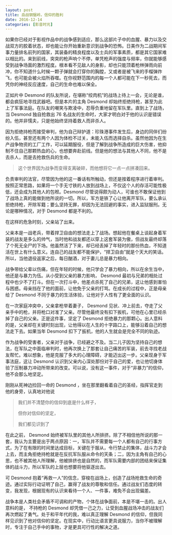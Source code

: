 ```yaml
---
layout: post
title: 血战钢锯岭，信仰的胜利
date: 2016-12-14
categories: [影音时光]
---
```


如果你已经对于影视作品中的战争感到适应，那么这部片子中的血腥、暴力以及交战双方的胶着状态，却也能让你开始重新意识到战争的恐怖。日美作为二战期间军事力量排名前列的国家，其装备的精良程度以及士兵的军事素质，都是其它国家难以相比的。来到前线，突突的枪声响个不停，单凭枪声的强度与频率，你就能够感受到战争场面的激烈程度。根本看不见敌人的身影，却也只能顶着枪林弹雨向前冲，你不知道什么时候一颗子弹就会打穿你的胸膛，又或者是被飞来的手榴弹炸飞，也可能会被火焰所吞噬。在你视野范围内的每一个人都可能在下一秒死去，而凭你的神经反应速度，自己的生命也难以保全。

正如片中 Desmond 的队友所说，在堪称“绞肉机”的战场上待上一会，无论是谁，都会疯狂地寻找武器吧。但是本片的主角  Desmond 却始终拒绝持枪，甚至为此上了军事法庭。在队友的嘲笑与欺凌中，忍辱负重地留在军队里。直到上了战场，当 Desmond 独自抢救出 76 名战友的生命时，大家才明白对于他的认识是错误的。他并非懦夫，只是他始终坚持着救人而非杀人。

因为拒绝持枪而接受审判，他为自己辩护道：珍珠港事件发生后，身边的同伴们纷纷入伍，甚至还有两个人因为体检不过关，未能入伍而选择自杀。虽然他因为在生产战争物资的工厂工作，可以延期服役，但是了解到战争所造成的巨大伤害，他抑制不住自己那颗热血的心，也想要奔赴前线。但是他的想法与其他人不同，他不是去杀人，而是去抢救伤兵的生命。

>  这个世界因为战争而变得支离破碎，而他想将它一点一点拼凑回来。

负责审判的法官，尽管因为他的这一番话有所触动，但还是按着程序进行着审判。按照正常思路，如果将一个手无寸铁的人放到战场上，不仅这个人的存活可能性极低，还会成为其他人的包袱。Desmond 尽管说得颇为动人，可谁也不敢保证他到了战场上真的能做到他所说的一切。所以，军方是铁了心让他离开军队，要么承认拒绝持枪，开除军籍；要么坚持无罪，却因为无法回避的事实，进入监狱服刑。无论是哪种情况，对于 Desmond  都是不利的。

在这样的危急时刻，父亲站了出来。

父亲本是一战老兵，带着捍卫自由的想法走上了战场。想起他在餐桌上谈起身着军装的战友是多么的帅气，当时他和战友都还以穿上这套军装为傲，但战友最终却落了个死无全尸的下场。他虽然活了下来，却已经丢掉了年轻时的那份热血，不知道活在世上有什么意义。连自己的战友都不能保护，“捍卫自由”就是个天大的笑话。所以，当他退役返家之后，每日酗酒，对于妻儿总是暴力相向。

战争带给父辈以伤痛，但在年轻的时候，他只学会了暴力相向，所以在余生当中，他还是与暴力为伍。从小受到父亲的暴力影响， Desmond  最初与兄弟的相处过程中也少不了打斗。但在一次打斗中，他差点杀死了自己的兄弟，这让他感到害怕与困惑。母亲挡在了他的面前，让他免于父亲的打骂。在成长的过程中，正是母亲给了  Desmond 不同于暴力的生活体验，让他对于人性有了更全面的认识。

在一次家庭冲突中，父亲拿枪举着妻子， Desmond  见状、冲上前去，夺走了父亲手中的枪，并将枪口对准了父亲。尽管他最终没有扣下扳机，可他在心里已经杀掉了自己的父亲。正是这件事，坚定了 Desmond  拒绝暴力的那颗心。出人意料的是，父亲却在关键时刻出现，让他得以在人生的十字路口上，能够沿着自己的想法走下去。如果当年  Desmond 扣下了扳机，他的人生就会是完全不同的轨迹。

作为战争的受害者，父亲对于战争，已经避之不及。当二儿子因为坚持自己的想法，在军队之中面临审判时，他再次换上了那套让自己痛苦的军装，前去寻找老战友帮忙。难以想象，他是克服了多大的心理障碍，才能迈出这一步。父亲现身于军事法庭，这让 Desmond 认识到父亲内心深处那份对于自己的爱，也让他切身体验了压制暴力冲动所带来的改变。可以说，没有这一事件，对于“非暴力”的信仰，他不会那么地坚定。

刚刚从死神边捡回一命的  Desmond ，坐在那里翻看着自己的圣经，指挥官走到他的身旁，认真地对他说

> 我们并不清楚你的信仰到底是什么样子，
>
> 但你对信仰的坚定，
>
> 我们都见识到了

在此之前， Desmond 始终被军队里的其他人所排挤。除了不相信他所说的那一套，我认为主要是出于两点原因：一，军队并不需要每一个人都有自己的行事方式，为了在有限的时间里达成目标，关键在于服从，令行禁止的集体，战斗力才会上去，而主角拒绝持枪就是在反抗军队服从命令的天条；二，因为主角有自己的心思，也不被其他人所理解，他被排挤也是自然的，而军队需要内部的团结来保证集体的战斗力，所以军队的上层也想要将他驱逐出去。

可 Desmond 抱着“再救一人”的信念，穿梭在战场上，创造了战场抢救生命的奇迹。通过实际行动证明了自己，赢得了战友的尊敬和信任。通过战友们态度的转变，我发现，根据现有的认识来看待一个人、一件事，难免不会出现偏差。

战争本是人类社会矛盾不可调和的产物，个体在战争面前，本是不堪一击的。出人意料的是， 不持枪的 Desmond 却凭借一己之力，让受到血腥战场冲击的战友们再次燃起了勇气。处于和平年代的我，难以真正理解 Desmond 的信仰，但我同样见识到了他对信仰的坚定。在现实中，行动比语言更具说服力，当你不被理解时，专注于自己手中的事物，才是更具可行性的解决之道。


